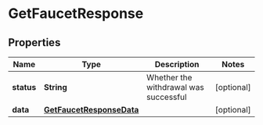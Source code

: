 
# GetFaucetResponse

## Properties
Name | Type | Description | Notes
------------ | ------------- | ------------- | -------------
**status** | **String** | Whether the withdrawal was successful |  [optional]
**data** | [**GetFaucetResponseData**](GetFaucetResponseData.md) |  |  [optional]



